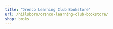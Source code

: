 ```yaml
---
title: "Orenco Learning Club Bookstore"
url: /hillsboro/orenco-learning-club-bookstore/
shop: books
---
```

